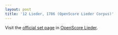```yaml
---
layout: post
title: '12 Lieder, 1786 (OpenScore Lieder Corpus)'
---
```


Visit the [official set page] in [OpenScore Lieder].

[official set page]: https://musescore.com/openscore-lieder-corpus/sets/5100884
[OpenScore Lieder]: https://musescore.com/openscore-lieder-corpus

